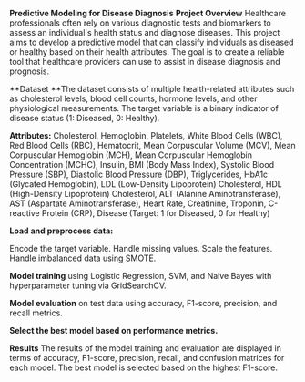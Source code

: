 **Predictive Modeling for Disease Diagnosis**
**Project Overview**
Healthcare professionals often rely on various diagnostic tests and biomarkers to assess an individual's health status and diagnose diseases. This project aims to develop a predictive model that can classify individuals as diseased or healthy based on their health attributes. The goal is to create a reliable tool that healthcare providers can use to assist in disease diagnosis and prognosis.

**Dataset
**The dataset consists of multiple health-related attributes such as cholesterol levels, blood cell counts, hormone levels, and other physiological measurements. The target variable is a binary indicator of disease status (1: Diseased, 0: Healthy).

**Attributes:**
Cholesterol,
Hemoglobin,
Platelets,
White Blood Cells (WBC),
Red Blood Cells (RBC),
Hematocrit,
Mean Corpuscular Volume (MCV),
Mean Corpuscular Hemoglobin (MCH),
Mean Corpuscular Hemoglobin Concentration (MCHC),
Insulin,
BMI (Body Mass Index),
Systolic Blood Pressure (SBP),
Diastolic Blood Pressure (DBP),
Triglycerides,
HbA1c (Glycated Hemoglobin),
LDL (Low-Density Lipoprotein) Cholesterol,
HDL (High-Density Lipoprotein) Cholesterol,
ALT (Alanine Aminotransferase),
AST (Aspartate Aminotransferase),
Heart Rate,
Creatinine,
Troponin,
C-reactive Protein (CRP),
Disease (Target: 1 for Diseased, 0 for Healthy)

**Load and preprocess data:**

Encode the target variable.
Handle missing values.
Scale the features.
Handle imbalanced data using SMOTE.

**Model training** using Logistic Regression, SVM, and Naive Bayes with hyperparameter tuning via GridSearchCV.

**Model evaluation** on test data using accuracy, F1-score, precision, and recall metrics.

**Select the best model based on performance metrics.**

**Results**
The results of the model training and evaluation are displayed in terms of accuracy, F1-score, precision, recall, and confusion matrices for each model. The best model is selected based on the highest F1-score.
